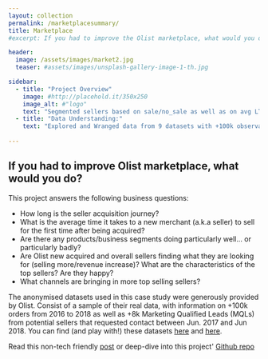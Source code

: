 ```yaml
---
layout: collection
permalink: /marketplacesummary/
title: Marketplace
#excerpt: If you had to improve the Olist marketplace, what would you do? (HINT: Data)"

header:
  image: /assets/images/market2.jpg
  teaser: #assets/images/unsplash-gallery-image-1-th.jpg

sidebar:
  - title: "Project Overview"
    image: #http://placehold.it/350x250
    image_alt: #"logo"
    text: "Segmented sellers based on sale/no_sale as well as on avg LTV (rmse ~BRL289) to find what characteristics makes a top seller, following CRISP-DM process model."
  - title: "Data Understanding:" 
    text: "Explored and Wranged data from 9 datasets with +100k observations (one of the datasets have +1M observations!) and max 15 variables. Wordclouds of good/bad/neutral scored reviews"
    
---
```


<h2> If you had to improve Olist marketplace, what would you do?</h2>
  
This project answers the following business questions:
- How long is the seller acquisition journey?
- What is the average time it takes to a new merchant (a.k.a seller) to sell for the first time after being acquired?
- Are there any products/business segments doing particularly well… or particularly badly? 
- Are Olist new acquired and overall sellers finding what they are looking for (selling more/revenue increase)? What are the characteristics of the top sellers? Are they happy?
- What channels are bringing in more top selling sellers?

The anonymised datasets used in this case study were generously provided by Olist. Consist of a sample of their real data, with information on +100k orders from 2016 to 2018 as well as +8k Marketing Qualified Leads (MQLs) from potential sellers that requested contact between Jun. 2017 and Jun 2018. You can find (and play with!) these datasets [here](https://www.kaggle.com/olistbr/brazilian-ecommerce) and [here](https://www.kaggle.com/olistbr/marketing-funnel-olist/home).

Read this non-tech friendly [post](https://montsebenito.github.io/improvemarketplace/) or deep-dive into this project' [Github repo](https://github.com/montsebenito/How_to_Improve_a_Marketplace)

